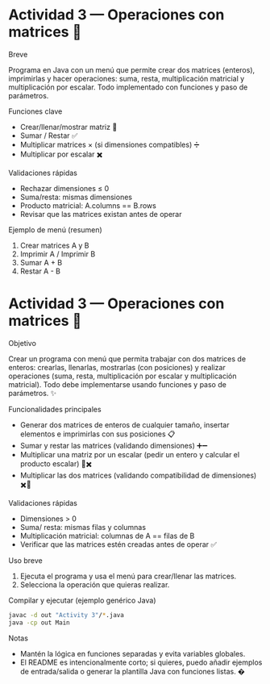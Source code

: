 # Actividad 3 — Operaciones con matrices 🎯

Breve

Programa en Java con un menú que permite crear dos matrices (enteros), imprimirlas y hacer operaciones: suma, resta, multiplicación matricial y multiplicación por escalar. Todo implementado con funciones y paso de parámetros.

Funciones clave

- Crear/llenar/mostrar matriz 🧾
- Sumar / Restar ✅
- Multiplicar matrices × (si dimensiones compatibles) ➗
- Multiplicar por escalar ✖️

Validaciones rápidas

- Rechazar dimensiones ≤ 0
- Suma/resta: mismas dimensiones
- Producto matricial: A.columns == B.rows
- Revisar que las matrices existan antes de operar

Ejemplo de menú (resumen)

1. Crear matrices A y B
2. Imprimir A / Imprimir B
3. Sumar A + B
4. Restar A - B
# Actividad 3 — Operaciones con matrices 🧮

Objetivo

Crear un programa con menú que permita trabajar con dos matrices de enteros: crearlas, llenarlas, mostrarlas (con posiciones) y realizar operaciones (suma, resta, multiplicación por escalar y multiplicación matricial). Todo debe implementarse usando funciones y paso de parámetros. ✨

Funcionalidades principales

- Generar dos matrices de enteros de cualquier tamaño, insertar elementos e imprimirlas con sus posiciones 📋
- Sumar y restar las matrices (validando dimensiones) ➕➖
- Multiplicar una matriz por un escalar (pedir un entero y calcular el producto escalar) 🔢✖️
- Multiplicar las dos matrices (validando compatibilidad de dimensiones) ✖️🔁

Validaciones rápidas

- Dimensiones > 0
- Suma/ resta: mismas filas y columnas
- Multiplicación matricial: columnas de A == filas de B
- Verificar que las matrices estén creadas antes de operar ✅

Uso breve

1. Ejecuta el programa y usa el menú para crear/llenar las matrices.
2. Selecciona la operación que quieras realizar.

Compilar y ejecutar (ejemplo genérico Java)

```bash
javac -d out "Activity 3"/*.java
java -cp out Main
```

Notas

- Mantén la lógica en funciones separadas y evita variables globales.
- El README es intencionalmente corto; si quieres, puedo añadir ejemplos de entrada/salida o generar la plantilla Java con funciones listas. �
